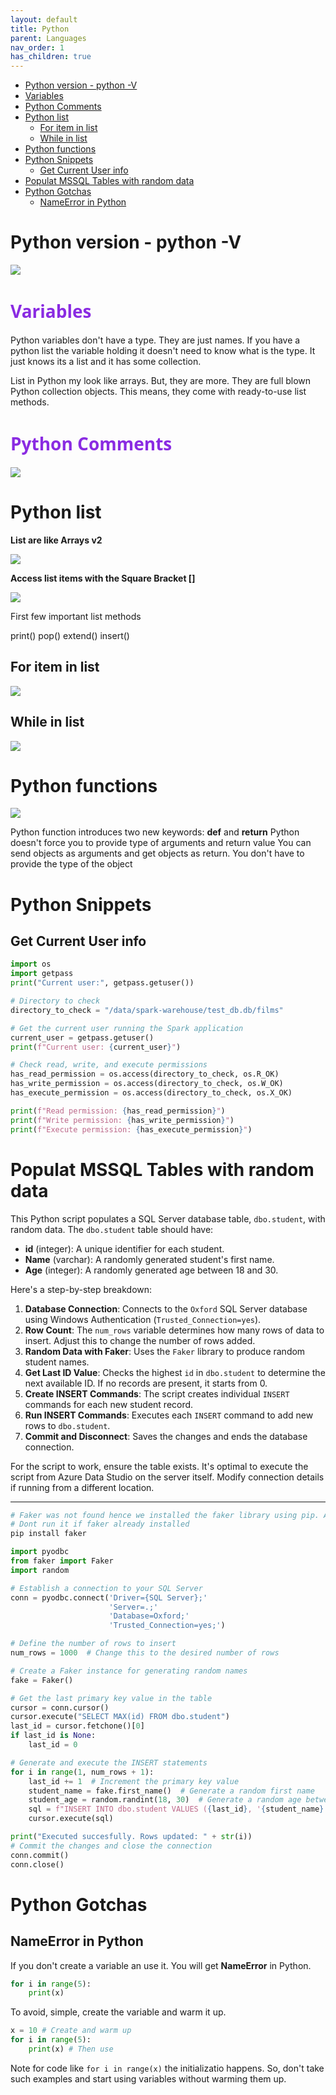 ```yaml
---
layout: default
title: Python
parent: Languages
nav_order: 1
has_children: true
---
```



- [Python version - python -V](#python-version---python--v)
- [Variables](#variables)
- [Python Comments](#python-comments)
- [Python list](#python-list)
  - [For item in list](#for-item-in-list)
  - [While in list](#while-in-list)
- [Python functions](#python-functions)
- [Python Snippets](#python-snippets)
  - [Get Current User info](#get-current-user-info)
- [Populat MSSQL Tables with random data](#populat-mssql-tables-with-random-data)
- [Python Gotchas](#python-gotchas)
  - [NameError in Python](#nameerror-in-python)

# Python version - python -V

![](images/custom-image-2024-07-26-15-49-57.png)

# <span style="color: blueviolet;Font-family: Segoe UI, sans-serif;">Variables</span>


Python variables don't have a type. They are just names. If you have a python list the variable holding it doesn't need to know what is the type. It just knows its a list and it has some collection.

List in Python my look like arrays. But, they are more. They are full blown Python collection objects. This means, they come with ready-to-use list methods.

# <span style="color: blueviolet;Font-family: Segoe UI, sans-serif;">Python Comments</span>

![](images/custom-image-2024-07-22-00-52-02.png)

# Python list

**List are like Arrays v2**

![](images/custom-image-2024-07-21-17-10-42.png)

**Access list items with the Square Bracket []**

![](images/custom-image-2024-07-21-17-14-15.png)

First few important list methods

print()
pop()
extend()
insert()

## For item in list

![](images/custom-image-2024-07-21-17-29-57.png)

## While in list

![](images/custom-image-2024-07-21-17-32-50.png)

# Python functions

![](images/custom-image-2024-07-21-18-57-13.png)

Python function introduces two new keywords: **def** and **return**
Python doesn't force you to provide type of arguments and return value
You can send objects as arguments and get objects as return. You don't have to provide the type of the object

# Python Snippets

## Get Current User info

```python
import os
import getpass
print("Current user:", getpass.getuser())

# Directory to check
directory_to_check = "/data/spark-warehouse/test_db.db/films"

# Get the current user running the Spark application
current_user = getpass.getuser()
print(f"Current user: {current_user}")

# Check read, write, and execute permissions
has_read_permission = os.access(directory_to_check, os.R_OK)
has_write_permission = os.access(directory_to_check, os.W_OK)
has_execute_permission = os.access(directory_to_check, os.X_OK)

print(f"Read permission: {has_read_permission}")
print(f"Write permission: {has_write_permission}")
print(f"Execute permission: {has_execute_permission}")
```

# Populat MSSQL Tables with random data

This Python script populates a SQL Server database table, `dbo.student`, with random data. The `dbo.student` table should have:

- **id** (integer): A unique identifier for each student.
- **Name** (varchar): A randomly generated student's first name.
- **Age** (integer): A randomly generated age between 18 and 30.

Here's a step-by-step breakdown:

1. **Database Connection**: Connects to the `Oxford` SQL Server database using Windows Authentication (`Trusted_Connection=yes`).
2. **Row Count**: The `num_rows` variable determines how many rows of data to insert. Adjust this to change the number of rows added.
3. **Random Data with Faker**: Uses the `Faker` library to produce random student names.
4. **Get Last ID Value**: Checks the highest `id` in `dbo.student` to determine the next available ID. If no records are present, it starts from 0.
5. **Create INSERT Commands**: The script creates individual `INSERT` commands for each new student record.
6. **Run INSERT Commands**: Executes each `INSERT` command to add new rows to `dbo.student`.
7. **Commit and Disconnect**: Saves the changes and ends the database connection.

For the script to work, ensure the table exists. It's optimal to execute the script from Azure Data Studio on the server itself. Modify connection details if running from a different location.

---
```python
# Faker was not found hence we installed the faker library using pip. Alternatively you can  the command in terminal(mac) or command prompt(windows)
# Dont run it if faker already installed
pip install faker

```
```python
import pyodbc
from faker import Faker
import random

# Establish a connection to your SQL Server
conn = pyodbc.connect('Driver={SQL Server};'
                      'Server=.;'
                      'Database=Oxford;'
                      'Trusted_Connection=yes;')

# Define the number of rows to insert
num_rows = 1000  # Change this to the desired number of rows

# Create a Faker instance for generating random names
fake = Faker()

# Get the last primary key value in the table
cursor = conn.cursor()
cursor.execute("SELECT MAX(id) FROM dbo.student")
last_id = cursor.fetchone()[0]
if last_id is None:
    last_id = 0

# Generate and execute the INSERT statements
for i in range(1, num_rows + 1):
    last_id += 1  # Increment the primary key value
    student_name = fake.first_name()  # Generate a random first name
    student_age = random.randint(18, 30)  # Generate a random age between 18 and 30
    sql = f"INSERT INTO dbo.student VALUES ({last_id}, '{student_name}', {student_age})"
    cursor.execute(sql)

print("Executed succesfully. Rows updated: " + str(i))
# Commit the changes and close the connection
conn.commit()
conn.close()

```

# Python Gotchas
## NameError in Python


If you don't create a variable an use it. You will get **NameError** in Python. 

```python
for i in range(5):
    print(x)
```

To avoid, simple, create the variable and warm it up.

```python
x = 10 # Create and warm up
for i in range(5):
    print(x) # Then use
```

Note for code like `for i in range(x)` the initializatio happens. So, don't take such examples and start using variables without warming them up.
